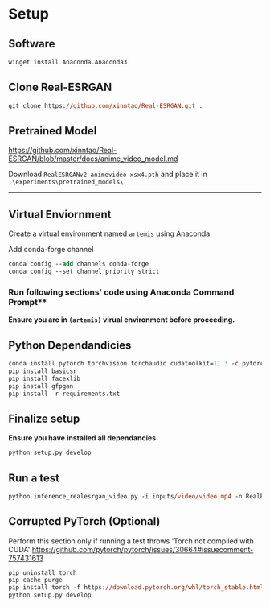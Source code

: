 # Setup

## Software

```ps
winget install Anaconda.Anaconda3
```

## Clone Real-ESRGAN

```ps
git clone https://github.com/xinntao/Real-ESRGAN.git .
```

## Pretrained Model

https://github.com/xinntao/Real-ESRGAN/blob/master/docs/anime_video_model.md

Download `RealESRGANv2-animevideo-xsx4.pth` and place it in `.\experiments\pretrained_models\`

---

## Virtual Enviornment

Create a virtual environment named `artemis` using Anaconda

Add conda-forge channel

```ps
conda config --add channels conda-forge
conda config --set channel_priority strict
```

### Run following sections' code using Anaconda Command Prompt\*\*

**Ensure you are in `(artemis)` virual environment before proceeding.**

## Python Dependandicies

```ps
conda install pytorch torchvision torchaudio cudatoolkit=11.3 -c pytorch
pip install basicsr
pip install facexlib
pip install gfpgan
pip install -r requirements.txt
```

## Finalize setup

**Ensure you have installed all dependancies**

```ps
python setup.py develop
```

## Run a test

```ps
python inference_realesrgan_video.py -i inputs/video/video.mp4 -n RealESRGANv2-animevideo-xsx2 -s 2 -v -a
```

## Corrupted PyTorch (Optional)

Perform this section only if running a test throws 'Torch not compiled with CUDA'
https://github.com/pytorch/pytorch/issues/30664#issuecomment-757431613

```ps
pip uninstall torch
pip cache purge
pip install torch -f https://download.pytorch.org/whl/torch_stable.html
python setup.py develop
```
